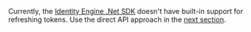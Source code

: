 Currently, the [Identity Engine .Net SDK](https://github.com/okta/okta-idx-dotnet) doesn't have built-in support for refreshing tokens. Use the direct API approach in the [next section](#option-2-refresh-the-tokens-with-the-oauth-token-endpoint).
